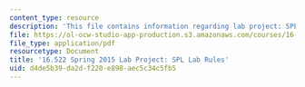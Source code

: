 ```yaml
---
content_type: resource
description: 'This file contains information regarding lab project: SPL lab rules.'
file: https://ol-ocw-studio-app-production.s3.amazonaws.com/courses/16-522-space-propulsion-spring-2015/d4de5b39da2df220e898aec5c34c5fb5_MIT16_522S15_LabRules.pdf
file_type: application/pdf
resourcetype: Document
title: '16.522 Spring 2015 Lab Project: SPL Lab Rules'
uid: d4de5b39-da2d-f220-e898-aec5c34c5fb5
---
```

